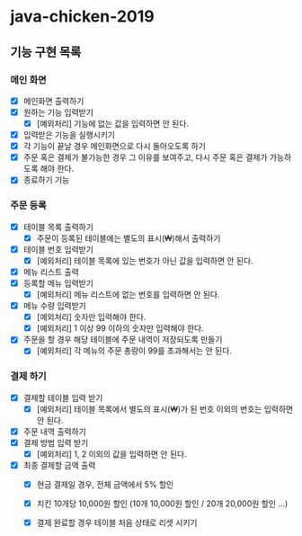 # java-chicken-2019

## 기능 구현 목록
### 메인 화면
- [x] 메인화면 출력하기
- [x] 원하는 기능 입력받기
    - [x] [예외처리] 기능에 없는 값을 입력하면 안 된다.
- [x] 입력받은 기능을 실행시키기
- [x] 각 기능이 끝날 경우 메인화면으로 다시 돌아오도록 하기
- [x] 주문 혹은 결제가 불가능한 경우 그 이유를 보여주고, 다시 주문 혹은 결제가 가능하도록 해야 한다.
- [x] 종료하기 기능 

### 주문 등록
- [x] 테이블 목록 출력하기
    - [x] 주문이 등록된 테이블에는 별도의 표시(₩)해서 출력하기
- [x] 테이블 번호 입력받기
    - [x] [예외처리] 테이블 목록에 있는 번호가 아닌 값을 입력하면 안 된다. 
- [x] 메뉴 리스트 출력
- [x] 등록할 메뉴 입력받기
    - [x] [예외처리] 메뉴 리스트에 없는 번호를 입력하면 안 된다. 
- [x] 메뉴 수량 입력받기
    - [x] [예외처리] 숫자만 입력해야 한다. 
    - [x] [예외처리] 1 이상 99 이하의 숫자만 입력해야 한다.
 - [x] 주문을 할 경우 해당 테이블에 주문 내역이 저장되도록 만들기
    - [x] [예외처리] 각 메뉴의 주문 총량이 99를 초과해서는 안 된다.

### 결제 하기
- [x] 결제할 테이블 입력 받기
    - [x] [예외처리] 테이블 목록에서 별도의 표시(₩)가 된 번호 이외의 번호는 입력하면 안 된다. 
- [x] 주문 내역 출력하기
- [x] 결제 방법 입력 받기
    - [x] [예외처리] 1, 2 이외의 값을 입력하면 안 된다. 
- [x] 최종 결제할 금액 출력
    - [x] 현금 결제일 경우, 전체 금액에서 5% 할인
    - [x] 치킨 10개당 10,000원 할인 (10개 10,000원 할인 / 20개 20,000원 할인 ...)
    - [x] 결제 완료할 경우 테이블 처음 상태로 리셋 시키기
    
